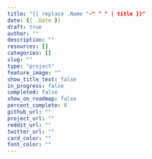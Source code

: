 ```yaml
---
title: "{{ replace .Name "-" " " | title }}"
date: {{ .Date }}
draft: true
author: ""
description: ""
resources: []
categories: []
slug: ""
type: "project"
feature_image: ""
show_title_text: false
in_progress: false
completed: false
show_on_roadmap: false
percent_complete: 0
github_url: ""
project_url: "" 
reddit_url: ""
twitter_url: ""
card_color: ""
font_color: ""
---
```


